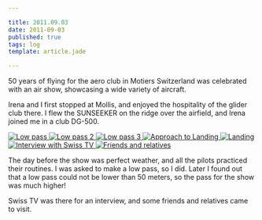 ```yaml
---

title: 2011.09.03
date: 2011-09-03
published: true
tags: log
template: article.jade

---
```


50 years of flying for the aero club in Motiers Switzerland was celebrated with an air show, showcasing a wide variety of aircraft.

Irena and I first stopped at Mollis, and enjoyed the hospitality of the glider club there.  I flew the SUNSEEKER on the ridge over the airfield, and Irena joined me in a club DG-500.


<div class="photoset">

<a href="/articles/2011-09-03/lowpass1.jpg" rel="gal-2011-09-03" title="Low pass">
  <img src="/articles/2011-09-03/thumbs/lowpass1.jpg" alt= "Low pass" \>
</a>

<a href="/articles/2011-09-03/lowpass2.jpg" rel="gal-2011-09-03" title="Low pass 2">
  <img src="/articles/2011-09-03/thumbs/lowpass2.jpg" alt= "Low pass 2" \>
</a>

<a href="/articles/2011-09-03/lowpass3.jpg" rel="gal-2011-09-03" title="Low pass 2">
  <img src="/articles/2011-09-03/thumbs/lowpass3.jpg" alt= "Low pass 3" \>
</a>

<a href="/articles/2011-09-03/approach.jpg" rel="gal-2011-09-03" title="Approach to Landing">
  <img src="/articles/2011-09-03/thumbs/approach.jpg" alt= "Approach to Landing" \>
</a>

<a href="/articles/2011-09-03/landing.jpg" rel="gal-2011-09-03" title="Landing">
  <img src="/articles/2011-09-03/thumbs/landing.jpg" alt= "Landing" \>
</a>

<a href="/articles/2011-09-03/interview.jpg" rel="gal-2011-09-03" title="Interview with Swiss TV">
  <img src="/articles/2011-09-03/thumbs/interview" alt= "Interview with Swiss TV" \>
</a>

<a href="/articles/2011-09-03/friends.jpg" rel="gal-2011-09-03" title="Friends and relatives">
  <img src="/articles/2011-09-03/thumbs/friends.jpg" alt= "Friends and relatives" \>
</a>


</div>

The day before the show was perfect weather, and all the pilots practiced their routines.  I was asked to make a low pass, so I did. Later I found out that a low pass could not be lower than 50 meters, so the pass for the show was much higher!

Swiss TV was there for an interview, and some friends and relatives came to visit. 

